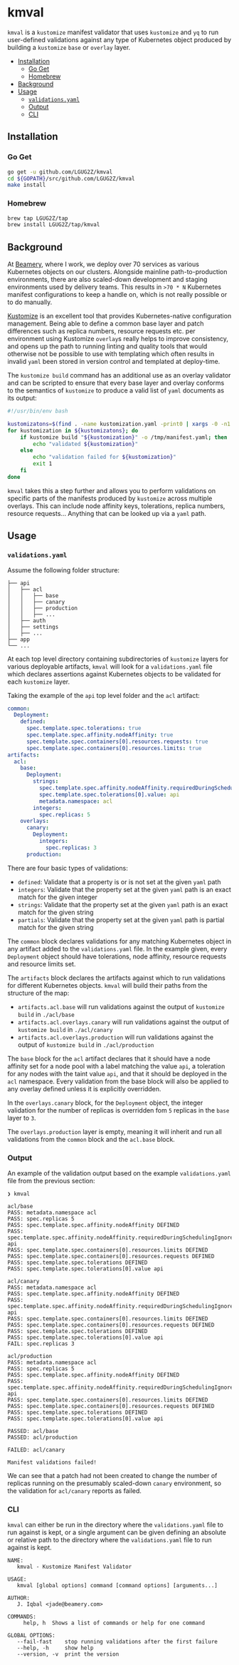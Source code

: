 # kmval
`kmval` is a `kustomize` manifest validator that uses `kustomize` and `yq` to run user-defined validations against
any type of Kubernetes object produced by building a `kustomize` `base` or `overlay` layer.

- [Installation](#installation)
  * [Go Get](#go-get)
  * [Homebrew](#homebrew)
- [Background](#background)
- [Usage](#usage)
  * [`validations.yaml`](#-validationsyaml-)
  * [Output](#output)
  * [CLI](#cli)

## Installation
### Go Get
```bash
go get -u github.com/LGUG2Z/kmval
cd ${GOPATH}/src/github.com/LGUG2Z/kmval
make install
```

### Homebrew
```bash
brew tap LGUG2Z/tap
brew install LGUG2Z/tap/kmval
```

## Background
At [Beamery](https://beamery.com), where I work, we deploy over 70 services as various Kubernetes objects on our clusters.
Alongside mainline path-to-production environments, there are also scaled-down development and staging environments used by
delivery teams. This results in `>70 * N` Kubernetes manifest configurations to keep a handle on, which is not really possible
or to do manually.

[Kustomize](https://kustomize.io) is an excellent tool that provides Kubernetes-native configuration management. Being
able to define a common base layer and patch differences such as replica numbers, resource requests etc. per environment
using Kustomize `overlay`s really helps to improve consistency, and opens up the path to running linting and quality tools
that would otherwise not be possible to use with templating which often results in invalid `yaml` been stored in version
control and templated at deploy-time.

The `kustomize build` command has an additional use as an overlay validator and can be scripted to ensure that every
base layer and overlay conforms to the semantics of `kustomize` to produce a valid list of `yaml` documents as its
output:

```bash
#!/usr/bin/env bash

kustomizatons=$(find . -name kustomization.yaml -print0 | xargs -0 -n1 dirname | sort --unique)
for kustomization in ${kustomizatons}; do
	if kustomize build "${kustomization}" -o /tmp/manifest.yaml; then
		echo "validated ${kustomization}"
	else
		echo "validation failed for ${kustomization}"
		exit 1
	fi
done
```

`kmval` takes this a step further and allows you to perform validations on specific parts of the manifests produced by
`kustomize` across multiple overlays. This can include node affinity keys, tolerations, replica numbers, resource requests...
Anything that can be looked up via a `yaml` path.

## Usage
### `validations.yaml`
Assume the following folder structure:
```text
├── api
│   ├── acl
│   │   ├── base
│   │   ├── canary
│   │   ├── production
│   │   ├── ...
│   ├── auth
│   ├── settings
│   ├── ...
├── app
└── ...
```

At each top level directory containing subdirectories of `kustomize` layers for various deployable artifacts, `kmval`
will look for a `validations.yaml` file which declares assertions against Kubernetes objects to be validated
for each `kustomize` layer.

Taking the example of the `api` top level folder and the `acl` artifact:

```yaml
common:
  Deployment:
    defined:
      spec.template.spec.tolerations: true
      spec.template.spec.affinity.nodeAffinity: true
      spec.template.spec.containers[0].resources.requests: true
      spec.template.spec.containers[0].resources.limits: true
artifacts:
  acl:
    base:
      Deployment:
        strings:
          spec.template.spec.affinity.nodeAffinity.requiredDuringSchedulingIgnoredDuringExecution.nodeSelectorTerms[0].matchExpressions[0].values[0]: api
          spec.template.spec.tolerations[0].value: api
          metadata.namespace: acl
        integers:
          spec.replicas: 5
    overlays:
      canary:
        Deployment:
          integers:
            spec.replicas: 3
      production:
```

There are four basic types of validations:
* `defined`: Validate that a property is or is not set at the given `yaml` path
* `integers`: Validate that the property set at the given `yaml` path is an exact match for the given integer
* `strings`: Validate that the property set at the given `yaml` path is an exact match for the given string
* `partials`: Validate that the property set at the given `yaml` path is partial match for the given string

The `common` block declares validations for any matching Kubernetes object in any artifact added to the `validations.yaml`
file. In the example given, every `Deployment` object should have tolerations, node affinity, resource requests and resource
limits set.

The `artifacts` block declares the artifacts against which to run validations for different Kubernetes objects. `kmval`
will build their paths from the structure of the map:
* `artifacts.acl.base` will run validations against the output of `kustomize build` in `./acl/base`
* `artifacts.acl.overlays.canary` will run validations against the output of `kustomize build` in `./acl/canary`
* `artifacts.acl.overlays.production` will run validations against the output of `kustomize build` in `./acl/production`

The `base` block for the `acl` artifact declares that it should have a node affinity set for a node pool with a label
matching the value `api`, a toleration for any nodes with the taint value `api`, and that it should be deployed in the
`acl` namespace. Every validation from the base block will also be applied to any overlay defined unless it is explicitly
overridden.

In the `overlays.canary` block, for the `Deployment` object, the integer validation for the number of replicas is overridden
fom `5` replicas in the `base` layer to `3`.

The `overlays.production` layer is empty, meaning it will inherit and run all validations from the `common` block and the
`acl.base` block.

### Output
An example of the validation output based on the example `validations.yaml` file from the previous section:

```text
❯ kmval

acl/base
PASS: metadata.namespace acl
PASS: spec.replicas 5
PASS: spec.template.spec.affinity.nodeAffinity DEFINED
PASS: spec.template.spec.affinity.nodeAffinity.requiredDuringSchedulingIgnoredDuringExecution.nodeSelectorTerms[0].matchExpressions[0].values[0] api
PASS: spec.template.spec.containers[0].resources.limits DEFINED
PASS: spec.template.spec.containers[0].resources.requests DEFINED
PASS: spec.template.spec.tolerations DEFINED
PASS: spec.template.spec.tolerations[0].value api

acl/canary
PASS: metadata.namespace acl
PASS: spec.template.spec.affinity.nodeAffinity DEFINED
PASS: spec.template.spec.affinity.nodeAffinity.requiredDuringSchedulingIgnoredDuringExecution.nodeSelectorTerms[0].matchExpressions[0].values[0] api
PASS: spec.template.spec.containers[0].resources.limits DEFINED
PASS: spec.template.spec.containers[0].resources.requests DEFINED
PASS: spec.template.spec.tolerations DEFINED
PASS: spec.template.spec.tolerations[0].value api
FAIL: spec.replicas 3

acl/production
PASS: metadata.namespace acl
PASS: spec.replicas 5
PASS: spec.template.spec.affinity.nodeAffinity DEFINED
PASS: spec.template.spec.affinity.nodeAffinity.requiredDuringSchedulingIgnoredDuringExecution.nodeSelectorTerms[0].matchExpressions[0].values[0] api
PASS: spec.template.spec.containers[0].resources.limits DEFINED
PASS: spec.template.spec.containers[0].resources.requests DEFINED
PASS: spec.template.spec.tolerations DEFINED
PASS: spec.template.spec.tolerations[0].value api

PASSED: acl/base
PASSED: acl/production

FAILED: acl/canary

Manifest validations failed!
```

We can see that a patch had not been created to change the number of replicas running on the presumably scaled-down `canary` environment,
so the validation for `acl/canary` reports as failed.

### CLI
`kmval` can either be run in the directory where the `validations.yaml` file to run against is kept, or a single
argument can be given defining an absolute or relative path to the directory where the `validations.yaml` file to
run against is kept.

```text
NAME:
   kmval - Kustomize Manifest Validator

USAGE:
   kmval [global options] command [command options] [arguments...]

AUTHOR:
   J. Iqbal <jade@beamery.com>

COMMANDS:
     help, h  Shows a list of commands or help for one command

GLOBAL OPTIONS:
   --fail-fast    stop running validations after the first failure
   --help, -h     show help
   --version, -v  print the version
```

